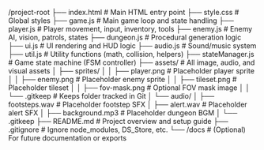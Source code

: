 /project-root
├── index.html                     # Main HTML entry point
├── style.css                      # Global styles
├── game.js                        # Main game loop and state handling
├── player.js                      # Player movement, input, inventory, tools
├── enemy.js                       # Enemy AI, vision, patrols, states
├── dungeon.js                     # Procedural generation logic
├── ui.js                          # UI rendering and HUD logic
├── audio.js                       # Sound/music system
├── util.js                        # Utility functions (math, collision, helpers)
├── stateManager.js                # Game state machine (FSM controller)
├── assets/                        # All image, audio, and visual assets
│   ├── sprites/
│   │   ├── player.png             # Placeholder player sprite
│   │   ├── enemy.png              # Placeholder enemy sprite
│   │   ├── tileset.png            # Placeholder tileset
│   │   ├── fov-mask.png           # Optional FOV mask image
│   │   └── .gitkeep               # Keeps folder tracked in Git
│   └── audio/
│       ├── footsteps.wav          # Placeholder footstep SFX
│       ├── alert.wav              # Placeholder alert SFX
│       ├── background.mp3         # Placeholder dungeon BGM
│       └── .gitkeep
├── README.md                      # Project overview and setup guide
├── .gitignore                     # Ignore node_modules, DS_Store, etc.
└── /docs                          # (Optional) For future documentation or exports
